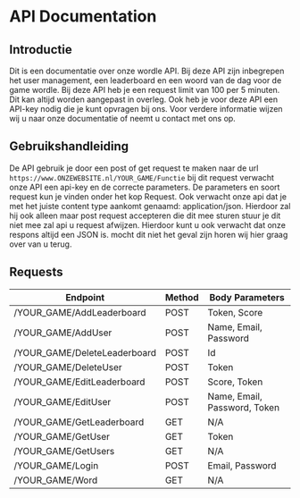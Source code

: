 # API Documentation
## Introductie
Dit is een documentatie over onze wordle API. Bij deze API zijn inbegrepen het user management, een leaderboard en een woord van de dag voor de game wordle. Bij deze API heb je een request limit van 100 per 5 minuten. Dit kan altijd worden aangepast in overleg. Ook heb je voor deze API een API-key nodig die je kunt opvragen bij ons. Voor verdere informatie wijzen wij u naar onze documentatie of neemt u contact met ons op.

## Gebruikshandleiding
De API gebruik je door een post of get request te maken naar de url `https://www.ONZEWEBSITE.nl/YOUR_GAME/Functie` bij dit request verwacht onze API een api-key en de correcte parameters. De parameters en soort request kun je vinden onder het kop Request. Ook verwacht onze api dat je met het juiste content type aankomt genaamd: application/json. Hierdoor zal hij ook alleen maar post request accepteren die dit mee sturen stuur je dit niet mee zal api u request afwijzen. Hierdoor kunt u ook verwacht dat onze respons altijd een JSON is. mocht dit niet het geval zijn horen wij hier graag over van u terug.

## Requests

| Endpoint                   | Method | Body Parameters             |
|----------------------------|--------|-----------------------------|
| /YOUR_GAME/AddLeaderboard  | POST   | Token, Score                |
| /YOUR_GAME/AddUser         | POST   | Name, Email, Password      |
| /YOUR_GAME/DeleteLeaderboard | POST  | Id                          |
| /YOUR_GAME/DeleteUser      | POST   | Token                       |
| /YOUR_GAME/EditLeaderboard | POST   | Score, Token                |
| /YOUR_GAME/EditUser        | POST   | Name, Email, Password, Token |
| /YOUR_GAME/GetLeaderboard  | GET    | N/A                         |
| /YOUR_GAME/GetUser         | GET    | Token                       |
| /YOUR_GAME/GetUsers        | GET    | N/A                         |
| /YOUR_GAME/Login           | POST   | Email, Password             |
| /YOUR_GAME/Word            | GET    | N/A                         |


